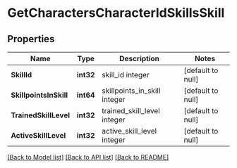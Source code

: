 # GetCharactersCharacterIdSkillsSkill

## Properties
Name | Type | Description | Notes
------------ | ------------- | ------------- | -------------
**SkillId** | **int32** | skill_id integer | [default to null]
**SkillpointsInSkill** | **int64** | skillpoints_in_skill integer | [default to null]
**TrainedSkillLevel** | **int32** | trained_skill_level integer | [default to null]
**ActiveSkillLevel** | **int32** | active_skill_level integer | [default to null]

[[Back to Model list]](../README.md#documentation-for-models) [[Back to API list]](../README.md#documentation-for-api-endpoints) [[Back to README]](../README.md)


